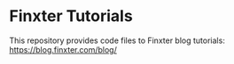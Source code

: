 # Finxter Tutorials
This repository provides code files to Finxter blog tutorials:
https://blog.finxter.com/blog/
